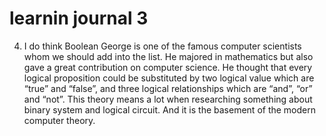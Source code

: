 learnin journal 3
===



4. I do think Boolean George is one of the famous computer scientists whom we should add into the list. He majored in mathematics but also gave a great contribution on computer science. He thought that every logical proposition could be substituted by two logical value which are “true” and “false”, and three logical relationships which are “and”, “or” and “not”. This theory means a lot when researching something about binary system and logical circuit. And it is the basement of the modern computer theory.
